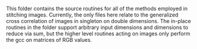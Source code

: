 This folder contains the source routines for all of the methods employed in stitching images. Currently, the only files here relate to the generalized cross correlation of images in singleton on double dimensions. The in-place routines in the folder support arbitrary input dimensions and dimensions to reduce via sum, but the higher level routines acting on images only perform the gcc on matrices of RGB values.
